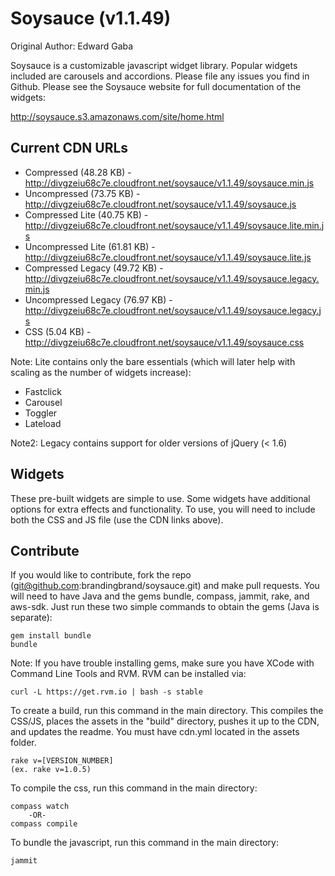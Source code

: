 # Soysauce (v1.1.49)
Original Author: Edward Gaba

Soysauce is a customizable javascript widget library. Popular widgets included are carousels and accordions. Please file any issues you find in Github. Please see the Soysauce website for full documentation of the widgets:

http://soysauce.s3.amazonaws.com/site/home.html

## Current CDN URLs
* Compressed (48.28 KB) - http://divgzeiu68c7e.cloudfront.net/soysauce/v1.1.49/soysauce.min.js
* Uncompressed (73.75 KB) - http://divgzeiu68c7e.cloudfront.net/soysauce/v1.1.49/soysauce.js
* Compressed Lite (40.75 KB) - http://divgzeiu68c7e.cloudfront.net/soysauce/v1.1.49/soysauce.lite.min.js
* Uncompressed Lite (61.81 KB) - http://divgzeiu68c7e.cloudfront.net/soysauce/v1.1.49/soysauce.lite.js
* Compressed Legacy (49.72 KB) - http://divgzeiu68c7e.cloudfront.net/soysauce/v1.1.49/soysauce.legacy.min.js
* Uncompressed Legacy (76.97 KB) - http://divgzeiu68c7e.cloudfront.net/soysauce/v1.1.49/soysauce.legacy.js
* CSS (5.04 KB) - http://divgzeiu68c7e.cloudfront.net/soysauce/v1.1.49/soysauce.css

Note: Lite contains only the bare essentials (which will later help with scaling as the number of widgets increase):
* Fastclick
* Carousel
* Toggler
* Lateload

Note2: Legacy contains support for older versions of jQuery (< 1.6)

## Widgets
These pre-built widgets are simple to use. Some widgets have additional options for extra effects and functionality. To use, you will need to include both the CSS and JS file (use the CDN links above).

## Contribute
If you would like to contribute, fork the repo (git@github.com:brandingbrand/soysauce.git) and make pull requests. You will need to have Java and the gems bundle, compass, jammit, rake, and aws-sdk. Just run these two simple commands to obtain the gems (Java is separate):

	gem install bundle
	bundle

Note: If you have trouble installing gems, make sure you have XCode with Command Line Tools and RVM. RVM can be installed via:

	curl -L https://get.rvm.io | bash -s stable

To create a build, run this command in the main directory. This compiles the CSS/JS, places the assets in the "build" directory, pushes it up to the CDN, and updates the readme. You must have cdn.yml located in the assets folder.

	rake v=[VERSION_NUMBER]
	(ex. rake v=1.0.5)

To compile the css, run this command in the main directory:

	compass watch
		-OR-
	compass compile

To bundle the javascript, run this command in the main directory:

	jammit
